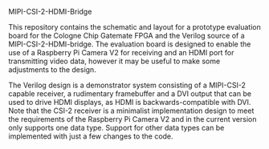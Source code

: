 MIPI-CSI-2-HDMI-Bridge

This repository contains the schematic and layout for a prototype evaluation board for the Cologne Chip Gatemate FPGA and the Verilog source of a MIPI-CSI-2-HDMI-bridge.
The evaluation board is designed to enable the use of a Raspberry Pi Camera V2 for receiving and an HDMI port for transmitting video data, however it may be useful to make some adjustments to the design.

The Verilog design is a demonstrator system consisting of a MIPI-CSI-2 capable receiver, a rudimentary framebuffer and a DVI output that can be used to drive HDMI displays, as HDMI is backwards-compatible with DVI.
Note that the CSI-2 receiver is a minimalist implementation design to meet the requirements of the Raspberry Pi Camera V2 and in the current version only supports one data type. Support for other data types can be implemented with just a few changes to the code.




